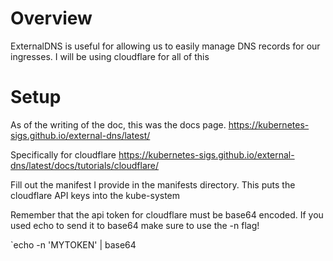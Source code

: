 # Overview

ExternalDNS is useful for allowing us to easily manage DNS records for our ingresses.
I will be using cloudflare for all of this

# Setup

As of the writing of the doc, this was the docs page.
https://kubernetes-sigs.github.io/external-dns/latest/

Specifically for cloudflare
https://kubernetes-sigs.github.io/external-dns/latest/docs/tutorials/cloudflare/

Fill out the manifest I provide in the manifests directory. This puts the cloudflare API keys into the kube-system

Remember that the api token for cloudflare must be base64 encoded. If you used echo to send it to base64 make sure to use the -n flag!

`echo -n 'MYTOKEN' | base64
